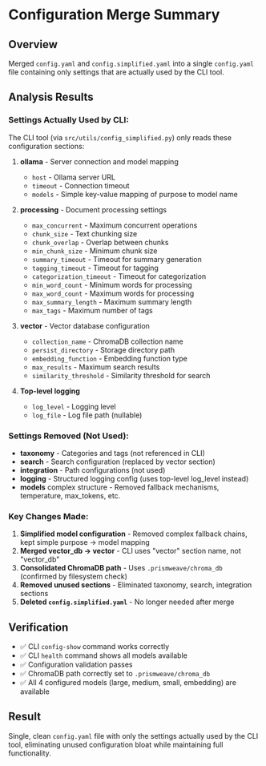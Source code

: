 # Configuration Merge Summary

## Overview
Merged `config.yaml` and `config.simplified.yaml` into a single `config.yaml` file containing only settings that are actually used by the CLI tool.

## Analysis Results

### Settings Actually Used by CLI:
The CLI tool (via `src/utils/config_simplified.py`) only reads these configuration sections:

1. **ollama** - Server connection and model mapping
   - `host` - Ollama server URL
   - `timeout` - Connection timeout
   - `models` - Simple key-value mapping of purpose to model name

2. **processing** - Document processing settings
   - `max_concurrent` - Maximum concurrent operations
   - `chunk_size` - Text chunking size
   - `chunk_overlap` - Overlap between chunks
   - `min_chunk_size` - Minimum chunk size
   - `summary_timeout` - Timeout for summary generation
   - `tagging_timeout` - Timeout for tagging
   - `categorization_timeout` - Timeout for categorization
   - `min_word_count` - Minimum words for processing
   - `max_word_count` - Maximum words for processing
   - `max_summary_length` - Maximum summary length
   - `max_tags` - Maximum number of tags

3. **vector** - Vector database configuration
   - `collection_name` - ChromaDB collection name
   - `persist_directory` - Storage directory path
   - `embedding_function` - Embedding function type
   - `max_results` - Maximum search results
   - `similarity_threshold` - Similarity threshold for search

4. **Top-level logging**
   - `log_level` - Logging level
   - `log_file` - Log file path (nullable)

### Settings Removed (Not Used):
- **taxonomy** - Categories and tags (not referenced in CLI)
- **search** - Search configuration (replaced by vector section)
- **integration** - Path configurations (not used)
- **logging** - Structured logging config (uses top-level log_level instead)
- **models** complex structure - Removed fallback mechanisms, temperature, max_tokens, etc.

### Key Changes Made:
1. **Simplified model configuration** - Removed complex fallback chains, kept simple purpose → model mapping
2. **Merged vector_db → vector** - CLI uses "vector" section name, not "vector_db"
3. **Consolidated ChromaDB path** - Uses `.prismweave/chroma_db` (confirmed by filesystem check)
4. **Removed unused sections** - Eliminated taxonomy, search, integration sections
5. **Deleted `config.simplified.yaml`** - No longer needed after merge

## Verification
- ✅ CLI `config-show` command works correctly
- ✅ CLI `health` command shows all models available
- ✅ Configuration validation passes
- ✅ ChromaDB path correctly set to `.prismweave/chroma_db`
- ✅ All 4 configured models (large, medium, small, embedding) are available

## Result
Single, clean `config.yaml` file with only the settings actually used by the CLI tool, eliminating unused configuration bloat while maintaining full functionality.
